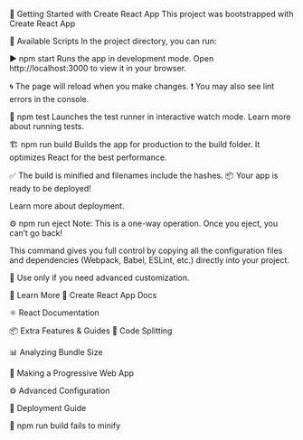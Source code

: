🚀 Getting Started with Create React App
This project was bootstrapped with Create React App

📜 Available Scripts
In the project directory, you can run:

▶️ npm start
Runs the app in development mode.
Open http://localhost:3000 to view it in your browser.

🌀 The page will reload when you make changes.
❗ You may also see lint errors in the console.

🧪 npm test
Launches the test runner in interactive watch mode.
Learn more about running tests.

🏗️ npm run build
Builds the app for production to the build folder.
It optimizes React for the best performance.

✅ The build is minified and filenames include the hashes.
📦 Your app is ready to be deployed!

Learn more about deployment.

⚙️ npm run eject
Note: This is a one-way operation. Once you eject, you can’t go back!

This command gives you full control by copying all the configuration files and dependencies (Webpack, Babel, ESLint, etc.) directly into your project.

🚫 Use only if you need advanced customization.

📘 Learn More
📄 Create React App Docs

⚛️ React Documentation

📦 Extra Features & Guides
🔀 Code Splitting

📊 Analyzing Bundle Size

📱 Making a Progressive Web App

⚙️ Advanced Configuration

🚀 Deployment Guide

🐛 npm run build fails to minify

